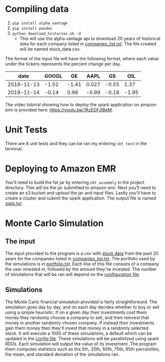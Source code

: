 # Compiling data
1. `pip install alpha_vantage`
2. `pip install pandas`
3. `python download_histories.sh -d`
    * This will use the alpha vantage api to download 20 years of historical data 
    for each company listed in [companies_list.txt](companies_list.txt). The file 
    created will be named stock_data.csv.

The format of the input file will have the following format, where each value under 
the tickers represents the percent change per day.

|date|GOOGL|GE|AAPL|GS|OIL|
|-----|-----|-----|-----|-----|-----|
|2019-11-13|-1.52|-1.41|0.027|-0.55|1.37 |
|2019-11-14|-0.14|0.98|-0.99|-0.18|-1.95 |

The video tutorial showing how to deploy the spark application on amazon emr is provided
here: https://youtu.be/7AzEDFJIBeM.

# Unit Tests

There are 8 unit tests and they can be ran my entering `sbt test` in the terminal.

# Deploying to Amazon EMR

You'll need to build the fat jar by entering
`sbt assembly` in the project directory. This will be the jar submitted to amazon emr.
Next you'll need to create an s3 bucket and upload the jar and input files. Lastly
you'll have to create a cluster and submit the spark application. The output file
is named [stats.txt](stats.txt).

# Monte Carlo Simulation

## The input

The input provided to the program is a csv with [stock data](src/main/resources/stock_data.csv) from the past 
20 years for the companies listed in [companies_list.txt](companies_list.txt). The portfolio used by
the simulations is in [portfolio.txt](src/main/resources/portfolio.txt). Each line of this file consists
of a company the user invested in, followed by the amount they've invested. The number of simulations that
will be ran will depend on the [configuration file](src/main/resources/montecarlo.conf).

## Simulations

The Monte Carlo financial simulation provided is fairly straightforward. 
The simulation goes day by day, and on each day decides whether to buy or
sell using a simple heuristic. If on a given day their investments cost them
money they randomly choose a company to sell, and then reinvest that money
in another randomly chosen company. If instead their investments gain them
money then they'll invest that money in a randomly selected stock. It will execute 
a 1000 of these simulations, a default which can be updated in the [config file](src/main/resources/montecarlo.conf).
These simulations will be parallelized using spark RDDs. Each simulation will output the value
of its investment. The program them computes statistics such as the 5th, 25th, 50th, 75th, 95th
percentiles, the mean, and standard deviation of the simulations ran.
